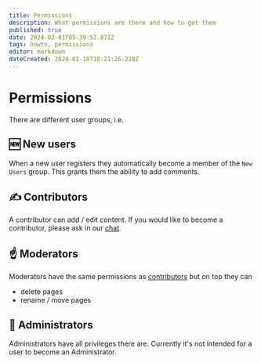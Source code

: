 ```yaml
---
title: Permissions
description: What permissions are there and how to get them
published: true
date: 2024-02-01T05:39:52.871Z
tags: howto, permissions
editor: markdown
dateCreated: 2024-01-18T18:21:26.228Z
---
```


# Permissions

There are different user groups, i.e.

## :new: New users
When a new user registers they automatically become a member of the `New Users` group. This grants them the ability to add comments.


## :writing_hand: Contributors
A contributor can add / edit content. If you would like to become a contributor, please ask in our [chat](/howto/chat).


## :point_up: Moderators
Moderators have the same permissions as [contributors](/howto/permissions#contributors) but on top they can
- delete pages
- rename / move pages


## :punch: Administrators
Administrators have all privileges there are. Currently it's not intended for a user to become an Administrator.


